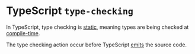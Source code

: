 # TypeScript `type-checking`

In TypeScript, type checking is [static](../../foundations/type-checking.md#static-type-checking), meaning types are being checked at [compile-time](../../foundations/compile-time.md).

The type checking action occur before TypeScript [emits](./emit.md) the source code.
